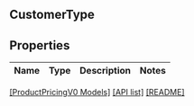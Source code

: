 ## CustomerType

## Properties

Name | Type | Description | Notes
------------ | ------------- | ------------- | -------------

[[ProductPricingV0 Models]](../) [[API list]](../../Api) [[README]](../../../README.md)

